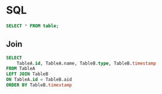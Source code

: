 # SQL

```sql
SELECT * FROM table;
```


## Join

```sql
SELECT
    TableA.id, TableA.name, TableB.type, TableB.timestamp
FROM TableA
LEFT JOIN TableB
ON TableA.id = TableB.aid
ORDER BY TableB.timestamp
```
